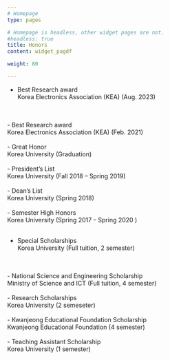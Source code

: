 ```yaml
---
# Homepage
type: pages

# Homepage is headless, other widget pages are not.
#headless: true
title: Honors
content: widget_pagdf

weight: 80

---
```


- Best Research award <br> Korea Electronics Association (KEA) (Aug. 2023)
<br>
<br>
- Best Research award <br> Korea Electronics Association (KEA) (Feb. 2021)
<br>
<br>
- Great Honor <br> Korea University (Graduation)
<br>
<br>
- President’s List <br> Korea University  (Fall 2018 – Spring 2019)
<br>
<br>
- Dean’s List <br> Korea University (Spring 2018)
<br>
<br>
- Semester High Honors <br> Korea University (Spring 2017 – Spring 2020 )
<br>
<br>







- Special Scholarships <br> 
Korea University (Full tuition, 2 semester)
<br>
<br>
- National Science and Engineering Scholarship <br>
 Ministry of Science and ICT (Full tuition, 4 semester)
<br>
<br>
- Research Scholarships<br>
Korea University (2 semeseter)
<br>
<br>
- Kwanjeong Educational Foundation Scholarship<br>
 Kwanjeong Educational Foundation (4 semester)
<br>
<br>
- Teaching Assistant Scholarship<br>
 Korea University (1 semester)


